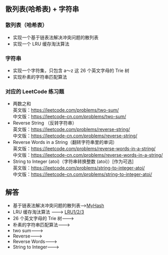 ## 散列表(哈希表) + 字符串

### 散列表（哈希表） 
-   实现一个基于链表法解决冲突问题的散列表
-   实现一个 LRU 缓存淘汰算法
### 字符串
-   实现一个字符集，只包含 a～z 这 26 个英文字母的 Trie 树
-   实现朴素的字符串匹配算法

### 对应的 LeetCode 练习题
-   两数之和    
英文版：https://leetcode.com/problems/two-sum/  
中文版：https://leetcode-cn.com/problems/two-sum/   
-   Reverse String （反转字符串）  
英文版：https://leetcode.com/problems/reverse-string/   
中文版：https://leetcode-cn.com/problems/reverse-string/    
-   Reverse Words in a String（翻转字符串里的单词）    
英文版：https://leetcode.com/problems/reverse-words-in-a-string/    
中文版：https://leetcode-cn.com/problems/reverse-words-in-a-string/ 
-   String to Integer (atoi)（字符串转换整数 (atoi)）[作为可选]  
英文版：https://leetcode.com/problems/string-to-integer-atoi/   
中文版：https://leetcode-cn.com/problems/string-to-integer-atoi/  


## 解答
-   基于链表法解决冲突问题的散列表-->[MyHash]()
-   LRU 缓存淘汰算法 ---> [LRU1/2/3]()
-   26 个英文字母的 Trie 树--->[]()
-   朴素的字符串匹配算法--->[]()
-   two sum--->[]()
-   Reverse--->[]()
-   Reverse Words--->[]()
-   String to Integer--->[]()
